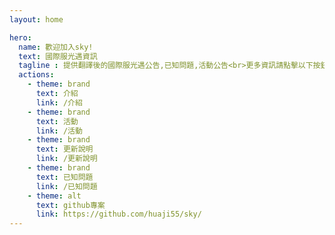 ```yaml
---
layout: home

hero:
  name: 歡迎加入sky!
  text: 國際服光遇資訊
  tagline : 提供翻譯後的國際服光遇公告,已知問題,活動公告<br>更多資訊請點擊以下按鈕
  actions:
    - theme: brand
      text: 介紹
      link: /介紹
    - theme: brand
      text: 活動
      link: /活動 
    - theme: brand
      text: 更新說明
      link: /更新說明
    - theme: brand
      text: 已知問題
      link: /已知問題
    - theme: alt
      text: github專案
      link: https://github.com/huaji55/sky/
---
```

